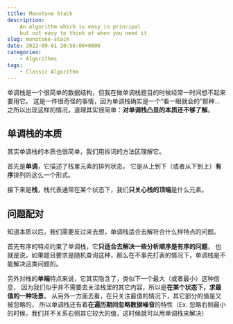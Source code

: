 ```yaml
---
title: Monotone Stack
description: 
    An algorithm which is easy in principal
    but not easy to think of when you need it 
slug: monotone-stack
date: 2022-09-01 20:56:00+0800
categories:
    - Algorithms
tags:
    - Classic Algorithm
---
```


单调栈是一个很简单的数据结构，但我在做单调栈题目的时候经常一时间想不起来要用它。
这是一件很奇怪的事情，因为单调栈确实是一个“看一眼就会的”那种...
之所以出现这样的情况，道理其实很简单：**对单调栈凸显的本质还不够了解**。

## 单调栈的本质

其实单调栈的本质也很简单，我们用拆词的方法区理解它。

首先是**单调**，它描述了栈里元素的排列状态，
它是从上到下（或者从下到上）**有序**排列的这么一个形式。

接下来是**栈**，栈代表通常在某个状态下，我们**只关心栈的顶端**是什么元素。

## 问题配对

知道本质以后，我们需要反过来去想，单调栈适合去解符合什么样特点的问题。

首先有序的特点约束了单调栈，它**只适合去解决一些分析顺序是有序的问题**，
也就是说，如果题目要求是随机查询这种，那么在不事先打表的情况下，单调栈是不能解决这类问题的。

另外对栈的**单端**特点来说，它其实隐含了，类似下一个最大（或者最小）这种信息，
因为我们似乎并不需要去关注栈里的其它内容，所以是**在某个状态下，求最值的一种场景**。
从另外一方面去看，在只关注最值的情况下，其它部分的值是又被忽略的，
所以单调栈还有着**在遍历期间忽略数据噪音**的特性（Ex. 忽略右侧最小的时候，我们并不关系右侧其它较大的值，这时候就可以用单调栈来解决）
